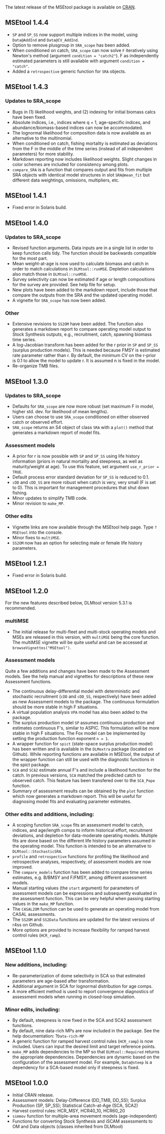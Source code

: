 The latest release of the MSEtool package is available on [CRAN](https://CRAN.R-project.org/package=MSEtool).

## MSEtool 1.4.4
- `SP` and `SP_SS` now support multiple indices in the model, using `Data@AddInd` and `Data@CV_AddInd`.
- Option to remove plusgroup in `SRA_scope` has been added.
- When conditioned on catch, `SRA_scope` can now solve `F` iteratively using Newton's method (argument `condition = "catch2"`). F as independently estimated parameters is still available with argument `condition = "catch"`. 
- Added a `retrospective` generic function for `SRA` objects.

## MSEtool 1.4.3

### Updates to SRA_scope
- Bugs in (1) likelihood weights, and (2) indexing for initial biomass calcs have been fixed.
- Absolute indices, i.e., indices where q = 1, age-specific indices, and abundance/biomass-based indices can now be accommodated.
- The lognormal likelihood for composition data is now available as an alternative to the multinomial.
- When conditioned on catch, fishing mortality is estimated as deviations from the F in the middle of the time series (instead of all independent parameters) for more stability.
- Markdown reporting now includes likelihood weights. Slight changes in color schemes are included for consistency among plots. 
- `compare_SRA` is a function that compares output and fits from multiple SRA objects with identical model structures in slot `SRA@mean_fit` but different data weightings, omissions, multipliers, etc.

## MSEtool 1.4.1
- Fixed error in Solaris build.

## MSEtool 1.4.0

### Updates to SRA_scope 
- Revised function arguments. Data inputs are in a single list in order to keep function calls tidy. The function should be backwards compatible for the most part.
- Mean weight-at-age is now used to calculate biomass and catch in order to match calculations in `DLMtool::runMSE`. Depletion calculations also match those in `DLMtool::runMSE`.
- Survey selectivity can now be estimated if age or length compositions for the survey are provided. See help file for setup.
- New plots have been added to the markdown report, include those that compare the outputs from the SRA and the updated operating model.
- A vignette for `SRA_scope` has now been added.

### Other
- Extensive revisions to `SS2OM` have been added. The function also generates a markdown report to compare operating model output to Stock Synthesis outputs, e.g., recruitment, catch, spawning biomass time series.
- A log-Jacobian transform has been added for the r prior in `SP` and `SP_SS` (surplus production models). This is needed because FMSY is estimated rate parameter rather than r. By default, the minimum CV on the r-prior is 0.1 to allow the model to update r. It is assumed n is fixed in the model. 
- Re-organize TMB files.

## MSEtool 1.3.0

### Updates to SRA_scope
- Defaults for `SRA_scope` are now more robust (set maximum F in model, higher std. dev. for likelihood of mean lengths).
- Users can choose to use `SRA_scope` conditioned on either observed catch or observed effort. 
- `SRA_scope` returns an S4 object of class `SRA` with a `plot()` method that generates a markdown report of model fits.

### Assessment models
- A prior for r is now possible with `SP` and `SP_SS` using life history information (priors in natural mortality and steepness, as well as maturity/weight at age). To use this feature, set argument `use_r_prior = TRUE`.
- Default process error standard deviation for `SP_SS` is reduced to 0.1.
- `cDD` and `cDD_SS` are more robust when catch is very, very small (F is set to 0). This is important for management procedures that shut down fishing.
- Minor updates to simplify TMB code.
- Minor revision to `make_MP`.

### Other edits
- Vignette links are now available through the MSEtool help page. Type `?MSEtool` into the console.
- Minor fixes to `multiMSE`.
- `SS2OM` now has an option for selecting male or female life history parameters.

## MSEtool 1.2.1
- Fixed error in Solaris build.

## MSEtool 1.2.0
For the new features described below, DLMtool version 5.3.1 is recommended.

### multiMSE
- The initial release for multi-fleet and multi-stock operating models and MSEs are released in this version, with `multiMSE` being the core function. The multiMSE vignette will be quite useful and can be accessed at `browseVignettes("MSEtool")`.

### Assessment models

Quite a few additions and changes have been made to the Assessment models. See the help manual and vignettes for descriptions of these new Assessment functions.

- The continuous delay-differential model with deterministic and stochastic recruitment (`cDD` and `cDD_SS`, respectively) have been added as new Assessment models to the package. The continuous formulation should be more stable in high F situations.
- A virtual population analysis `VPA` model has also been added to the package.
- The surplus production model `SP` assumes continuous production and estimates continuous F's, similar to ASPIC. This formulation will be more stable in high F situations. The Fox model can be implemented by setting the production function exponent `n = 1`.
- A wrapper function for `spict` (state-space surplus production model) has been written and is available in the `DLMextra` package (located on Github). While reporting functions are available in MSEtool, the output of the wrapper function can still be used with the diagnostic functions in the spict package.
- `SCA` and `SCA2` estimate annual F's and include a likelihood function for the catch. In previous versions, `SCA` matched the predicted catch to observed catch. This feature has been transfered over to the `SCA_Pope` function.
- Summary of assessment results can be obtained by the `plot` function which now generates a markdown report. This will be useful for diagnosing model fits and evaluating parameter estimates.

### Other edits and additions, including:
- A scoping function `SRA_scope` fits an assessment model to catch, indices, and age/length comps to inform historical effort, recruitment deviations, and depletion for data-moderate operating models. Multiple fits are done based on the different life history parameters assumed in the operating model. This function is intended to be an alternative to `DLMtool::StochasticSRA`.
- `profile` and `retrospective` functions for profiling the likelihood and retrospective analyses, respectively, of assessment models are now improved.
- The `compare_models` function has been added to compare time series estimates, e.g. B/BMSY and F/FMSY, among different assessment models.
- Manual starting values (the `start` argument) for parameters of assessment models can be expressions and subsequently evaluated in the assessment function. This can be very helpful when passing starting values in the `make_MP` function.
- The `CASAL2OM` function can be used to generate an operating model from CASAL assessments.
- The `SS2OM` and `SS2Data` functions are updated for the latest versions of r4ss on Github.
- More options are provided to increase flexibility for ramped harvest control rules (`HCR_ramp`).


## MSEtool 1.1.0

### New additions, including:
- Re-parameterization of dome selectivity in SCA so that estimated parameters are age-based after transformation.
- Additional argument in SCA for lognormal distribution for age comps.
- A more efficient method is used to report convergence diagnostics of assessment models when running in closed-loop simulation.

### Minor edits, including:
- By default, steepness is now fixed in the SCA and SCA2 assessment functions.
- By default, nine data-rich MPs are now included in the package. See the help documentation: ?`Data-rich-MP`
- A generic function for ramped harvest control rules (`HCR_ramp`) is now included. Users can input the desired limit and target reference points.
- `make_MP` adds dependencies to the MP so that `DLMtool::Required` returns the appropriate dependencies. Dependencies are dynamic based on the configuration of the assessment model. For example, `Data@steep` is a dependency for a SCA-based model only if steepness is fixed.


## MSEtool 1.0.0

- Initial CRAN release.
- Assessment models: Delay-Difference (DD_TMB, DD_SS); Surplus Production (SP, SP_SS); Statistical Catch-at-Age (SCA, SCA2)
- Harvest control rules: HCR_MSY, HCR40_10, HCR60_20
- `simmov` function for multiple-area movement models (age-independent)
- Functions for converting Stock Synthesis and iSCAM assessments to OM and Data objects (classes inherited from DLMtool)
